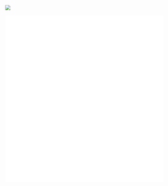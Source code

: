 [![](https://img.shields.io/badge/LinkedIn-0077B5?style=for-the-badge&logo=linkedin&logoColor=white)](https://www.linkedin.com/in/geoff-bourne/)

![Metrics](github-metrics.svg)
